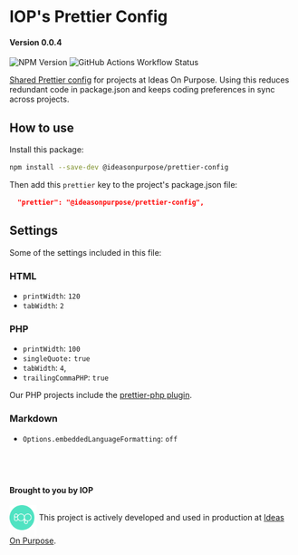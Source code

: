 # IOP's Prettier Config

#### Version 0.0.4

![NPM Version](https://img.shields.io/npm/v/%40ideasonpurpose%2Fprettier-config?logo=npm)
![GitHub Actions Workflow Status](https://img.shields.io/github/actions/workflow/status/ideasonpurpose/prettier-config/npm-publish.yml?logo=github&logoColor=white)

[Shared Prettier config](https://prettier.io/docs/en/configuration.html#sharing-configurations) for projects at Ideas On Purpose. Using this reduces redundant code in package.json and keeps coding preferences in sync across projects.

## How to use

Install this package:

```sh
npm install --save-dev @ideasonpurpose/prettier-config
```

Then add this `prettier` key to the project's package.json file:

```json
  "prettier": "@ideasonpurpose/prettier-config",
```

## Settings

Some of the settings included in this file:

### HTML

- `printWidth`: `120`
- `tabWidth`: `2`

### PHP

- `printWidth`: `100`
- `singleQuote:` `true`
- `tabWidth`: `4`,
- `trailingCommaPHP`: `true`

Our PHP projects include the [prettier-php plugin](https://github.com/prettier/plugin-php).

### Markdown

- `Options.embeddedLanguageFormatting`: `off`

## &nbsp;

#### Brought to you by IOP

<a href="https://www.ideasonpurpose.com"><img src="https://raw.githubusercontent.com/ideasonpurpose/ideasonpurpose/master/IOP_monogram_circle_512x512_mint.png" height="44" align="top" alt="IOP Logo"></a><img src="https://raw.githubusercontent.com/ideasonpurpose/ideasonpurpose/master/spacer.png" align="middle" width="4" height="54"> This project is actively developed and used in production at <a href="https://www.ideasonpurpose.com">Ideas On Purpose</a>.
